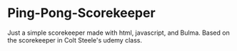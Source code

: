 # Ping-Pong-Scorekeeper
Just a simple scorekeeper made with html, javascript, and Bulma. Based on the scorekeeper in Colt Steele's udemy class.
